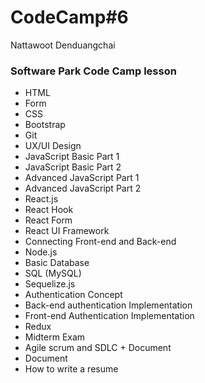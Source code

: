 # CodeCamp#6
Nattawoot Denduangchai

### Software Park Code Camp lesson
- HTML
- Form
- CSS
- Bootstrap
- Git
- UX/UI Design
- JavaScript Basic Part 1
- JavaScript Basic Part 2
- Advanced JavaScript Part 1
- Advanced JavaScript Part 2
- React.js
- React Hook
- React Form
- React UI Framework
- Connecting Front-end and Back-end
- Node.js
- Basic Database
- SQL (MySQL)
- Sequelize.js
- Authentication Concept
- Back-end authentication Implementation
- Front-end Authentication Implementation
- Redux
- Midterm Exam
- Agile scrum and SDLC + Document
- Document
- How to write a resume
